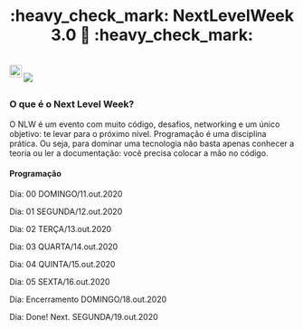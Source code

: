 <h1 align="center"> 
	:heavy_check_mark:  NextLevelWeek 3.0 🚀 :heavy_check_mark:
</h1>
<br/>
<a href="https://www.instagram.com/fgalmeida_/">
  <img align="left" alt="Instagram" width="22px" src="https://cdn.jsdelivr.net/npm/simple-icons@v3/icons/instagram.svg" />
</a>

![](https://visitor-badge.glitch.me/badge?page_id=fgalmeida.NLW-3.0)
<br />
<h2>
</h2>
<h3>O que é o Next Level Week?</h3>
	O NLW é um evento com muito código, desafios, networking e um único objetivo: te levar para o próximo nível. Programação é uma disciplina prática. Ou seja, para dominar uma tecnologia não basta apenas conhecer a teoria ou ler a documentação: você precisa colocar a mão no código.

<h4>Programação</h4>
<p>Dia: 00
DOMINGO/11.out.2020
</p>
<p>Dia: 01
SEGUNDA/12.out.2020
</p>
<p>Dia: 02
TERÇA/13.out.2020
</p>
<p>Dia: 03
QUARTA/14.out.2020
</p>
<p>Dia: 04
QUINTA/15.out.2020
</p>
<p>Dia: 05
SEXTA/16.out.2020
</p>
<p>Dia: Encerramento
DOMINGO/18.out.2020
</p>
<p>Dia: Done! Next.
SEGUNDA/19.out.2020
</p>

	

